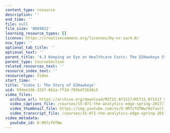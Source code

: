 ```yaml
---
content_type: resource
description: ''
end_time: ''
file: null
file_size: '9069821'
learning_resource_types: []
license: https://creativecommons.org/licenses/by-nc-sa/4.0/
ocw_type: ''
optional_tab_title: ''
optional_text: ''
parent_title: '4.3 Keeping an Eye on Healthcare Costs: The D2Hawkeye Story '
parent_type: CourseSection
related_resources_text: ''
resource_index_text: ''
resourcetype: Video
start_time: ''
title: 'Video 1: The Story of D2Hawkeye'
uid: 594ee19b-332f-6b1a-7f2d-f85bdf2638c5
video_files:
  archive_url: https://archive.org/download/MIT15.071S17/MIT15_071S17_Session_4.3.01_300k.mp4
  video_captions_file: /courses/15-071-the-analytics-edge-spring-2017/19172bb413a45593854b8af36764d1b9_D-9R7zfUTWw.vtt
  video_thumbnail_file: https://img.youtube.com/vi/D-9R7zfUTWw/default.jpg
  video_transcript_file: /courses/15-071-the-analytics-edge-spring-2017/934aa17f83cb7f96495cdfc09136d1e4_D-9R7zfUTWw.pdf
video_metadata:
  youtube_id: D-9R7zfUTWw
---
```

